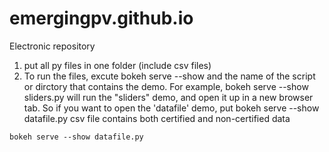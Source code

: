 # emergingpv.github.io
Electronic repository

1. put all py files in one folder (include csv files)
2. To run the files, excute bokeh serve --show and the name of the script or dirctory that contains the demo. For example, bokeh serve --show sliders.py will run the "sliders" demo, and open it up in a new browser tab. 
So if you want to open the 'datafile' demo, put bokeh serve --show datafile.py
csv file contains both certified and non-certified data

`bokeh serve --show datafile.py`
